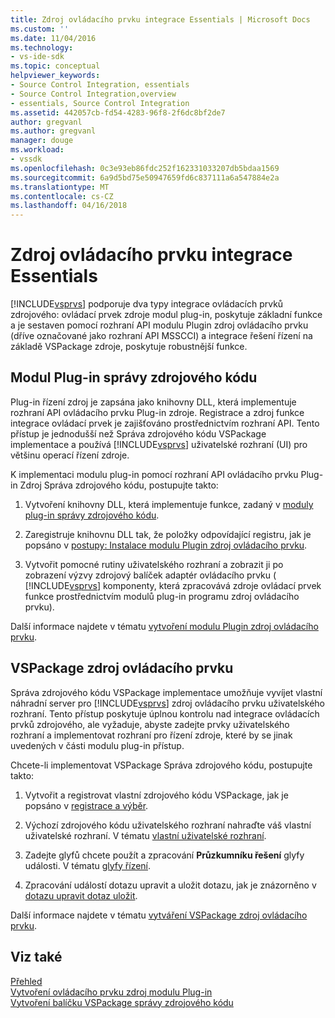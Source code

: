 ```yaml
---
title: Zdroj ovládacího prvku integrace Essentials | Microsoft Docs
ms.custom: ''
ms.date: 11/04/2016
ms.technology:
- vs-ide-sdk
ms.topic: conceptual
helpviewer_keywords:
- Source Control Integration, essentials
- Source Control Integration,overview
- essentials, Source Control Integration
ms.assetid: 442057cb-fd54-4283-96f8-2f6dc8bf2de7
author: gregvanl
ms.author: gregvanl
manager: douge
ms.workload:
- vssdk
ms.openlocfilehash: 0c3e93eb86fdc252f162331033207db5bdaa1569
ms.sourcegitcommit: 6a9d5bd75e50947659fd6c837111a6a547884e2a
ms.translationtype: MT
ms.contentlocale: cs-CZ
ms.lasthandoff: 04/16/2018
---
```

# <a name="source-control-integration-essentials"></a>Zdroj ovládacího prvku integrace Essentials
[!INCLUDE[vsprvs](../../code-quality/includes/vsprvs_md.md)] podporuje dva typy integrace ovládacích prvků zdrojového: ovládací prvek zdroje modul plug-in, poskytuje základní funkce a je sestaven pomocí rozhraní API modulu Plugin zdroj ovládacího prvku (dříve označované jako rozhraní API MSSCCI) a integrace řešení řízení na základě VSPackage zdroje, poskytuje robustnější funkce.  
  
## <a name="source-control-plug-in"></a>Modul Plug-in správy zdrojového kódu  
 Plug-in řízení zdroj je zapsána jako knihovny DLL, která implementuje rozhraní API ovládacího prvku Plug-in zdroje. Registrace a zdroj funkce integrace ovládací prvek je zajišťováno prostřednictvím rozhraní API. Tento přístup je jednodušší než Správa zdrojového kódu VSPackage implementace a používá [!INCLUDE[vsprvs](../../code-quality/includes/vsprvs_md.md)] uživatelské rozhraní (UI) pro většinu operací řízení zdroje.  
  
 K implementaci modulu plug-in pomocí rozhraní API ovládacího prvku Plug-in Zdroj Správa zdrojového kódu, postupujte takto:  
  
1.  Vytvoření knihovny DLL, která implementuje funkce, zadaný v [moduly plug-in správy zdrojového kódu](../../extensibility/source-control-plug-ins.md).  
  
2.  Zaregistruje knihovnu DLL tak, že položky odpovídající registru, jak je popsáno v [postupy: Instalace modulu Plugin zdroj ovládacího prvku](../../extensibility/internals/how-to-install-a-source-control-plug-in.md).  
  
3.  Vytvořit pomocné rutiny uživatelského rozhraní a zobrazit ji po zobrazení výzvy zdrojový balíček adaptér ovládacího prvku ( [!INCLUDE[vsprvs](../../code-quality/includes/vsprvs_md.md)] komponenty, která zpracovává zdroje ovládací prvek funkce prostřednictvím modulů plug-in programu zdroj ovládacího prvku).  
  
 Další informace najdete v tématu [vytvoření modulu Plugin zdroj ovládacího prvku](../../extensibility/internals/creating-a-source-control-plug-in.md).  
  
## <a name="source-control-vspackage"></a>VSPackage zdroj ovládacího prvku  
 Správa zdrojového kódu VSPackage implementace umožňuje vyvíjet vlastní náhradní server pro [!INCLUDE[vsprvs](../../code-quality/includes/vsprvs_md.md)] zdroj ovládacího prvku uživatelského rozhraní. Tento přístup poskytuje úplnou kontrolu nad integrace ovládacích prvků zdrojového, ale vyžaduje, abyste zadejte prvky uživatelského rozhraní a implementovat rozhraní pro řízení zdroje, které by se jinak uvedených v části modulu plug-in přístup.  
  
 Chcete-li implementovat VSPackage Správa zdrojového kódu, postupujte takto:  
  
1.  Vytvořit a registrovat vlastní zdrojového kódu VSPackage, jak je popsáno v [registrace a výběr](../../extensibility/internals/registration-and-selection-source-control-vspackage.md).  
  
2.  Výchozí zdrojového kódu uživatelského rozhraní nahraďte váš vlastní uživatelské rozhraní. V tématu [vlastní uživatelské rozhraní](../../extensibility/internals/custom-user-interface-source-control-vspackage.md).  
  
3.  Zadejte glyfů chcete použít a zpracování **Průzkumníku řešení** glyfy události. V tématu [glyfy řízení](../../extensibility/internals/glyph-control-source-control-vspackage.md).  
  
4.  Zpracování událostí dotazu upravit a uložit dotazu, jak je znázorněno v [dotazu upravit dotaz uložit](../../extensibility/internals/query-edit-query-save-source-control-vspackage.md).  
  
 Další informace najdete v tématu [vytváření VSPackage zdroj ovládacího prvku](../../extensibility/internals/creating-a-source-control-vspackage.md).  
  
## <a name="see-also"></a>Viz také  
 [Přehled](../../extensibility/internals/source-control-integration-overview.md)   
 [Vytvoření ovládacího prvku zdroj modulu Plug-in](../../extensibility/internals/creating-a-source-control-plug-in.md)   
 [Vytvoření balíčku VSPackage správy zdrojového kódu](../../extensibility/internals/creating-a-source-control-vspackage.md)